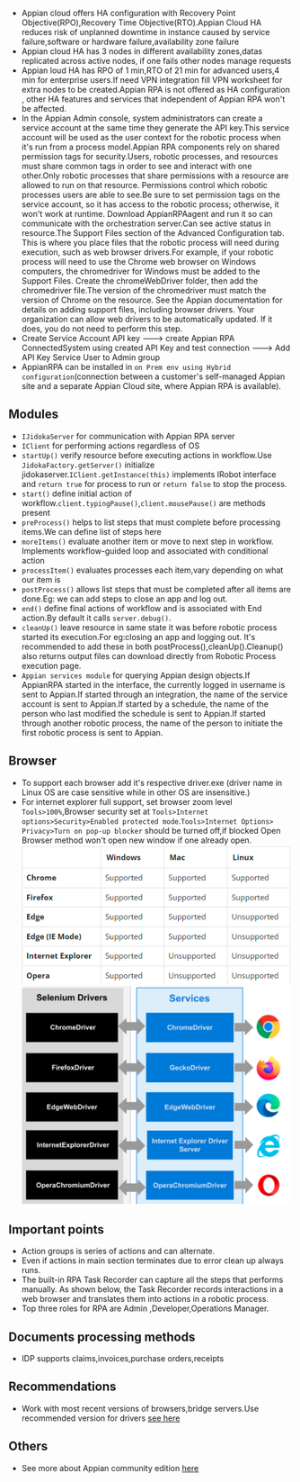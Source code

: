 
- Appian cloud offers HA configuration with Recovery Point Objective(RPO),Recovery Time Objective(RTO).Appian Cloud HA reduces risk of unplanned downtime in instance caused by service failure,software or hardware failure,availability zone failure
- Appian cloud HA has 3 nodes in different availability zones,datas replicated across active nodes, if one fails other nodes manage requests
- Appian loud HA has RPO of 1 min,RTO of 21 min for advanced users,4 min for enterprise users.If need VPN integration fill VPN worksheet for extra nodes to be created.Appian RPA is not offered as HA configuration , other HA features and services that independent of Appian RPA won't be affected.
- In the Appian Admin console, system administrators can create a service account at the same time they generate the API key.This service account will be used as the user context for the robotic process when it's run from a process model.Appian RPA components rely on shared permission tags for security.Users, robotic processes, and resources must share common tags in order to see and interact with one other.Only robotic processes that share permissions with a resource are allowed to run on that resource. Permissions control which robotic processes users are able to see.Be sure to set permission tags on the service account, so it has access to the robotic process; otherwise, it won't work at runtime. Download AppianRPAagent and run it so can communicate with the orchestration server.Can see active status in resource.The Support Files section of the Advanced Configuration tab. This is where you place files that the robotic process will need during execution, such as web browser drivers.For example, if your robotic process will need to use the Chrome web browser on Windows computers, the chromedriver for Windows must be added to the Support Files. Create the chromeWebDriver folder, then add the chromedriver file.The version of the chromedriver must match the version of Chrome on the resource. See the Appian documentation for details on adding support files, including browser drivers. Your organization can allow web drivers to be automatically updated. If it does, you do not need to perform this step. 
- Create Service Account API key ---> create Appian RPA ConnectedSystem using created API Key and test connection ---> Add API Key Service User to Admin group
- AppianRPA can be installed in ```on Prem env using Hybrid configuration```(connection between a customer's self-managed Appian site and a separate Appian Cloud site, where Appian RPA is available).

## Modules

- ```IJidokaServer``` for communication with Appian RPA server
- ```IClient``` for performing actions regardless of OS
- ```startUp()``` verify resource before executing actions in workflow.Use ```JidokaFactory.getServer()``` initialize jidokaserver.```IClient.getInstance(this)``` implements IRobot interface and ```return true``` for process to run or ```return false``` to stop the process.
- ```start()``` define initial action of workflow.```client.typingPause()```,```client.mousePause()``` are methods present 
- ```preProcess()``` helps to list steps that must complete before processing items.We can define list of steps here
- ```moreItems()``` evaluate another item or move to next step in workflow.
Implements workflow-guided loop and associated with conditional action
- ```processItem()``` evaluates processes each item,vary depending on what our item is
- ```postProcess()``` allows list steps that must be completed after all items are done.Eg: we can add steps to close an app and log out.
- ```end()``` define final actions of workflow and is associated with End action.By default it calls ```server.debug()```.
- ```cleanUp()``` leave resource in same state it was before robotic process started its execution.For eg:closing an app and logging out. It's recommended to add these in both postProcess(),cleanUp().Cleanup() also returns output files can download directly from Robotic Process execution page.
- ```Appian services module``` for querying Appian design objects.If AppianRPA started in the interface, the currently logged in username is sent to Appian.If started through an integration, the name of the service account is sent to Appian.If started by a schedule, the name of the person who last modified the schedule is sent to Appian.If started through another robotic process, the name of the person to initiate the first robotic process is sent to Appian.

## Browser

- To support each browser add it's respective driver.exe (driver name in Linux OS are case sensitive while in other OS are insensitive.)
- For internet explorer full support, set browser zoom level ```Tools>100%```,Browser security set at ```Tools>Internet options>Security>Enabled protected mode```.```Tools>Internet Options> Privacy>Turn on pop-up blocker``` should be turned off,if blocked Open Browser method won't open new window if one already open.
![Supported platforms](image/readme/1656439737889.png)
![1656439839978](image/readme/1656439839978.png)


## Important points

- Action groups is series of actions and can alternate.
- Even if actions in main section terminates due to error clean up always runs.
- The built-in RPA Task Recorder can capture all the steps that performs manually. As shown below, the Task Recorder records interactions in a web browser and translates them into actions in a robotic process.
- Top three roles for RPA are Admin ,Developer,Operations Manager.

## Documents processing methods

- IDP supports claims,invoices,purchase orders,receipts

## Recommendations

- Work with most recent versions of browsers,bridge servers.Use recommended version for drivers [see here](https://docs.appian.com/suite/help/22.1/rpa-7.14/modules/browser-module.html)

## Others

- See more about Appian community edition [here](https://community.appian.com/p/community-edition-guide#restrictions)
